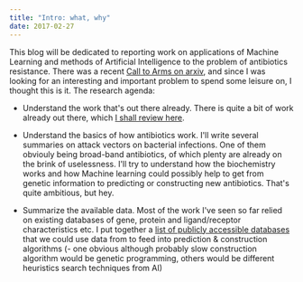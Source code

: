 ```yaml
---
title: "Intro: what, why"
date: 2017-02-27
---
```


This blog will be dedicated to reporting work on applications of Machine Learning and methods of Artificial Intelligence to the problem of antibiotics resistance. There was a recent [Call to Arms on arxiv](https://arxiv.org/pdf/1607.01224.pdf), and since I was looking for an interesting and important problem to spend some leisure on, I thought this is it. The research agenda: 

+ Understand the work that's out there already.
  There is quite a bit of work already out there, which [I shall review here](https://simatai.github.io/2017/02/28/literature-review.html).
 
+ Understand the basics of how antibiotics work. 
  I'll write several summaries on attack vectors on bacterial infections. One of them obviouly being broad-band antibiotics, of which   plenty are already on the brink of uselessness. I'll try to understand how the biochemistry works and how Machine learning could possibly help to get from genetic information to predicting or constructing new antibiotics. That's quite ambitious, but hey.

+ Summarize the available data.
  Most of the work I've seen so far relied on existing databases of gene, protein and ligand/receptor characteristics etc. I put together a [list of publicly accessible databases](https://simatai.github.io/2017/02/27/existing-datasources.html) that we could use data from to feed into prediction & construction algorithms (- one obvious although probably slow construction algorithm would be genetic programming, others would be different heuristics search techniques from AI)
  
 


